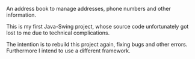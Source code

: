 An address book to manage addresses, phone numbers and other information.

This is my first Java-Swing project, whose source code unfortunately got lost to me due to technical complications. 

The intention is to rebuild this project again, fixing bugs and other errors. Furthermore I intend to use a different framework.
